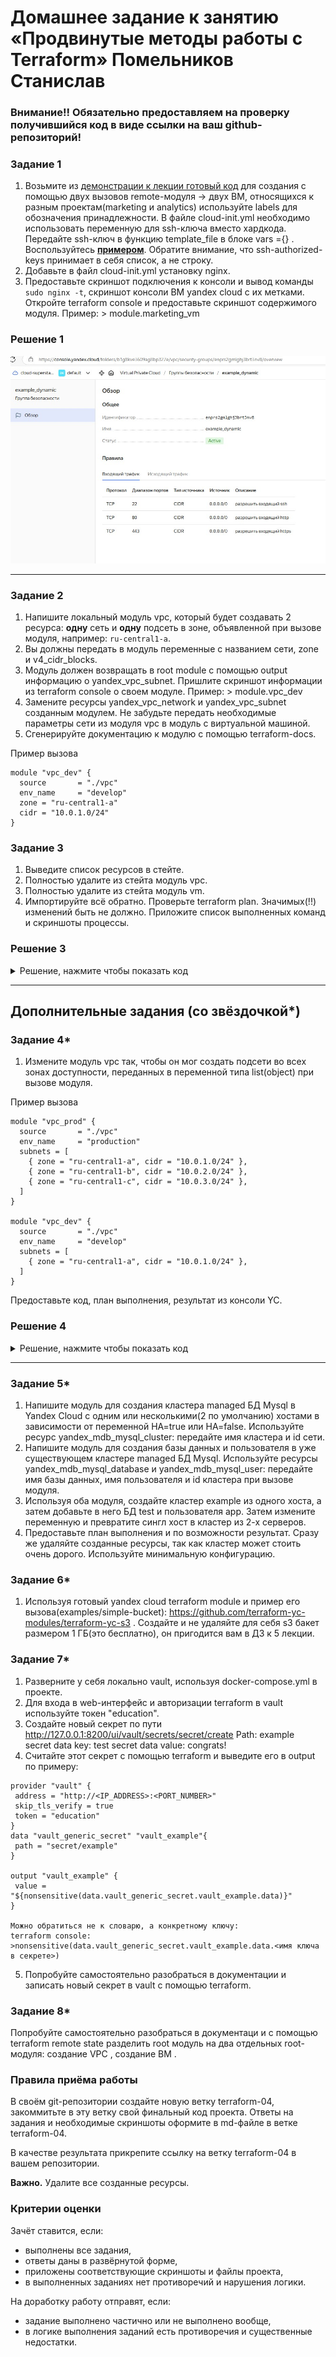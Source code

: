 # Домашнее задание к занятию «Продвинутые методы работы с Terraform» Помельников Станислав

### Внимание!! Обязательно предоставляем на проверку получившийся код в виде ссылки на ваш github-репозиторий!

### Задание 1

1. Возьмите из [демонстрации к лекции готовый код](https://github.com/netology-code/ter-homeworks/tree/main/04/demonstration1) для создания с помощью двух вызовов remote-модуля -> двух ВМ, относящихся к разным проектам(marketing и analytics) используйте labels для обозначения принадлежности.  В файле cloud-init.yml необходимо использовать переменную для ssh-ключа вместо хардкода. Передайте ssh-ключ в функцию template_file в блоке vars ={} .
Воспользуйтесь [**примером**](https://grantorchard.com/dynamic-cloudinit-content-with-terraform-file-templates/). Обратите внимание, что ssh-authorized-keys принимает в себя список, а не строку.
3. Добавьте в файл cloud-init.yml установку nginx.
4. Предоставьте скриншот подключения к консоли и вывод команды ```sudo nginx -t```, скриншот консоли ВМ yandex cloud с их метками. Откройте terraform console и предоставьте скриншот содержимого модуля. Пример: > module.marketing_vm

### Решение 1

![virtual](img/16-3-1.jpg)

------


### Задание 2

1. Напишите локальный модуль vpc, который будет создавать 2 ресурса: **одну** сеть и **одну** подсеть в зоне, объявленной при вызове модуля, например: ```ru-central1-a```.
2. Вы должны передать в модуль переменные с названием сети, zone и v4_cidr_blocks.
3. Модуль должен возвращать в root module с помощью output информацию о yandex_vpc_subnet. Пришлите скриншот информации из terraform console о своем модуле. Пример: > module.vpc_dev  
4. Замените ресурсы yandex_vpc_network и yandex_vpc_subnet созданным модулем. Не забудьте передать необходимые параметры сети из модуля vpc в модуль с виртуальной машиной.
5. Сгенерируйте документацию к модулю с помощью terraform-docs.
 
Пример вызова

```
module "vpc_dev" {
  source       = "./vpc"
  env_name     = "develop"
  zone = "ru-central1-a"
  cidr = "10.0.1.0/24"
}
```

### Задание 3
1. Выведите список ресурсов в стейте.
2. Полностью удалите из стейта модуль vpc.
3. Полностью удалите из стейта модуль vm.
4. Импортируйте всё обратно. Проверьте terraform plan. Значимых(!!) изменений быть не должно.
Приложите список выполненных команд и скриншоты процессы.

### Решение 3

<details>
 <summary>Решение, нажмите чтобы показать код</summary>

```
stas@ubuntu-desk:~/cloud-terraform/16_terraform/dz/ter-homeworks/04/src$ terraform state list
data.template_file.cloudinit
module.analytics_vm.data.yandex_compute_image.my_image
module.analytics_vm.yandex_compute_instance.vm[0]
module.marketing_vm.data.yandex_compute_image.my_image
module.marketing_vm.yandex_compute_instance.vm[0]
module.vpc.yandex_vpc_network.network
module.vpc.yandex_vpc_subnet.subnet
stas@ubuntu-desk:~/cloud-terraform/16_terraform/dz/ter-homeworks/04/src$ terraform state rm module.vpc.yandex_vpc_network.network
terraform state rm module.vpc.yandex_vpc_subnet.subnet
Removed module.vpc.yandex_vpc_network.network
Successfully removed 1 resource instance(s).
Removed module.vpc.yandex_vpc_subnet.subnet
Successfully removed 1 resource instance(s).
stas@ubuntu-desk:~/cloud-terraform/16_terraform/dz/ter-homeworks/04/src$ terraform state rm module.analytics_vm.data.yandex_compute_image.my_image
terraform state rm module.analytics_vm.yandex_compute_instance.vm[0]
terraform state rm module.marketing_vm.data.yandex_compute_image.my_image
terraform state rm module.marketing_vm.yandex_compute_instance.vm[0]
Removed module.analytics_vm.data.yandex_compute_image.my_image
Successfully removed 1 resource instance(s).
Removed module.analytics_vm.yandex_compute_instance.vm[0]
Successfully removed 1 resource instance(s).
Removed module.marketing_vm.data.yandex_compute_image.my_image
Successfully removed 1 resource instance(s).
Removed module.marketing_vm.yandex_compute_instance.vm[0]
Successfully removed 1 resource instance(s).
stas@ubuntu-desk:~/cloud-terraform/16_terraform/dz/ter-homeworks/04/src$ terraform state list
data.template_file.cloudinit
stas@ubuntu-desk:~/cloud-terraform/16_terraform/dz/ter-homeworks/04/src$ terraform import module.vpc.yandex_vpc_network.network enp2aot4dol5vsklh202
data.template_file.cloudinit: Reading...
data.template_file.cloudinit: Read complete after 0s [id=398fafd76ee8f170dc4971cf05af7f6e36e830aaee4d53744ae08389a303b30a]
module.vpc.yandex_vpc_network.network: Importing from ID "enp2aot4dol5vsklh202"...
module.analytics_vm.data.yandex_compute_image.my_image: Reading...
module.marketing_vm.data.yandex_compute_image.my_image: Reading...
module.vpc.yandex_vpc_network.network: Import prepared!
  Prepared yandex_vpc_network for import
module.vpc.yandex_vpc_network.network: Refreshing state... [id=enp2aot4dol5vsklh202]
module.analytics_vm.data.yandex_compute_image.my_image: Read complete after 0s [id=fd8h6dko5nd2k10nirmg]
module.marketing_vm.data.yandex_compute_image.my_image: Read complete after 0s [id=fd8h6dko5nd2k10nirmg]

Import successful!

The resources that were imported are shown above. These resources are now in
your Terraform state and will henceforth be managed by Terraform.

stas@ubuntu-desk:~/cloud-terraform/16_terraform/dz/ter-homeworks/04/src$ terraform import module.vpc.yandex_vpc_subnet.subnet e9b373t0ur397stad21p
data.template_file.cloudinit: Reading...
data.template_file.cloudinit: Read complete after 0s [id=398fafd76ee8f170dc4971cf05af7f6e36e830aaee4d53744ae08389a303b30a]
module.marketing_vm.data.yandex_compute_image.my_image: Reading...
module.analytics_vm.data.yandex_compute_image.my_image: Reading...
module.vpc.yandex_vpc_subnet.subnet: Importing from ID "e9b373t0ur397stad21p"...
module.vpc.yandex_vpc_subnet.subnet: Import prepared!
  Prepared yandex_vpc_subnet for import
module.vpc.yandex_vpc_subnet.subnet: Refreshing state... [id=e9b373t0ur397stad21p]
module.analytics_vm.data.yandex_compute_image.my_image: Read complete after 0s [id=fd8h6dko5nd2k10nirmg]
module.marketing_vm.data.yandex_compute_image.my_image: Read complete after 0s [id=fd8h6dko5nd2k10nirmg]

Import successful!

The resources that were imported are shown above. These resources are now in
your Terraform state and will henceforth be managed by Terraform.

stas@ubuntu-desk:~/cloud-terraform/16_terraform/dz/ter-homeworks/04/src$ terraform import module.marketing_vm.yandex_compute_instance.vm[0] fhmiv5rj5f2u7d0asq99
data.template_file.cloudinit: Reading...
data.template_file.cloudinit: Read complete after 0s [id=398fafd76ee8f170dc4971cf05af7f6e36e830aaee4d53744ae08389a303b30a]
module.analytics_vm.data.yandex_compute_image.my_image: Reading...
module.marketing_vm.data.yandex_compute_image.my_image: Reading...
module.marketing_vm.data.yandex_compute_image.my_image: Read complete after 0s [id=fd8h6dko5nd2k10nirmg]
module.marketing_vm.yandex_compute_instance.vm[0]: Importing from ID "fhmiv5rj5f2u7d0asq99"...
module.marketing_vm.yandex_compute_instance.vm[0]: Import prepared!
  Prepared yandex_compute_instance for import
module.marketing_vm.yandex_compute_instance.vm[0]: Refreshing state... [id=fhmiv5rj5f2u7d0asq99]
module.analytics_vm.data.yandex_compute_image.my_image: Read complete after 0s [id=fd8h6dko5nd2k10nirmg]

Import successful!

The resources that were imported are shown above. These resources are now in
your Terraform state and will henceforth be managed by Terraform.

stas@ubuntu-desk:~/cloud-terraform/16_terraform/dz/ter-homeworks/04/src$ terraform import module.analytics_vm.yandex_compute_instance.vm[0] fhmqh4marl5vi6bgora1
data.template_file.cloudinit: Reading...
data.template_file.cloudinit: Read complete after 0s [id=398fafd76ee8f170dc4971cf05af7f6e36e830aaee4d53744ae08389a303b30a]
module.marketing_vm.data.yandex_compute_image.my_image: Reading...
module.analytics_vm.data.yandex_compute_image.my_image: Reading...
module.marketing_vm.data.yandex_compute_image.my_image: Read complete after 0s [id=fd8h6dko5nd2k10nirmg]
module.analytics_vm.data.yandex_compute_image.my_image: Read complete after 0s [id=fd8h6dko5nd2k10nirmg]
module.analytics_vm.yandex_compute_instance.vm[0]: Importing from ID "fhmqh4marl5vi6bgora1"...
module.analytics_vm.yandex_compute_instance.vm[0]: Import prepared!
  Prepared yandex_compute_instance for import
module.analytics_vm.yandex_compute_instance.vm[0]: Refreshing state... [id=fhmqh4marl5vi6bgora1]

Import successful!

The resources that were imported are shown above. These resources are now in
your Terraform state and will henceforth be managed by Terraform.

stas@ubuntu-desk:~/cloud-terraform/16_terraform/dz/ter-homeworks/04/src$ terraform state list
data.template_file.cloudinit
module.analytics_vm.data.yandex_compute_image.my_image
module.analytics_vm.yandex_compute_instance.vm[0]
module.marketing_vm.data.yandex_compute_image.my_image
module.marketing_vm.yandex_compute_instance.vm[0]
module.vpc.yandex_vpc_network.network
module.vpc.yandex_vpc_subnet.subnet
stas@ubuntu-desk:~/cloud-terraform/16_terraform/dz/ter-homeworks/04/src$ terraform plan
data.template_file.cloudinit: Reading...
data.template_file.cloudinit: Read complete after 0s [id=398fafd76ee8f170dc4971cf05af7f6e36e830aaee4d53744ae08389a303b30a]
module.vpc.yandex_vpc_network.network: Refreshing state... [id=enp2aot4dol5vsklh202]
module.analytics_vm.data.yandex_compute_image.my_image: Reading...
module.marketing_vm.data.yandex_compute_image.my_image: Reading...
module.analytics_vm.data.yandex_compute_image.my_image: Read complete after 0s [id=fd8h6dko5nd2k10nirmg]
module.marketing_vm.data.yandex_compute_image.my_image: Read complete after 0s [id=fd8h6dko5nd2k10nirmg]
module.vpc.yandex_vpc_subnet.subnet: Refreshing state... [id=e9b373t0ur397stad21p]
module.analytics_vm.yandex_compute_instance.vm[0]: Refreshing state... [id=fhmqh4marl5vi6bgora1]
module.marketing_vm.yandex_compute_instance.vm[0]: Refreshing state... [id=fhmiv5rj5f2u7d0asq99]

Terraform used the selected providers to generate the following execution plan. Resource actions are indicated with the following symbols:
  ~ update in-place

Terraform will perform the following actions:

  # module.analytics_vm.yandex_compute_instance.vm[0] will be updated in-place
  ~ resource "yandex_compute_instance" "vm" {
      + allow_stopping_for_update = true
        id                        = "fhmqh4marl5vi6bgora1"
        name                      = "stage-web-stage-0"
        # (15 unchanged attributes hidden)

        # (6 unchanged blocks hidden)
    }

  # module.marketing_vm.yandex_compute_instance.vm[0] will be updated in-place
  ~ resource "yandex_compute_instance" "vm" {
      + allow_stopping_for_update = true
        id                        = "fhmiv5rj5f2u7d0asq99"
        name                      = "develop-webs-0"
        # (15 unchanged attributes hidden)

        # (6 unchanged blocks hidden)
    }

Plan: 0 to add, 2 to change, 0 to destroy.

─────────────────────────────────────────────────────────────────────────────────────────────────────────────────────────────────────────────────────────────────────────────────────────────────────────────────────────────────

Note: You didn't use the -out option to save this plan, so Terraform can't guarantee to take exactly these actions if you run "terraform apply" now.
stas@ubuntu-desk:~/cloud-terraform/16_terraform/dz/ter-homeworks/04/src$ 
```

</details>

------

## Дополнительные задания (со звёздочкой*)

### Задание 4*

1. Измените модуль vpc так, чтобы он мог создать подсети во всех зонах доступности, переданных в переменной типа list(object) при вызове модуля.  
  
Пример вызова
```
module "vpc_prod" {
  source       = "./vpc"
  env_name     = "production"
  subnets = [
    { zone = "ru-central1-a", cidr = "10.0.1.0/24" },
    { zone = "ru-central1-b", cidr = "10.0.2.0/24" },
    { zone = "ru-central1-c", cidr = "10.0.3.0/24" },
  ]
}

module "vpc_dev" {
  source       = "./vpc"
  env_name     = "develop"
  subnets = [
    { zone = "ru-central1-a", cidr = "10.0.1.0/24" },
  ]
}
```

Предоставьте код, план выполнения, результат из консоли YC.

### Решение 4

<details>
 <summary>Решение, нажмите чтобы показать код</summary>

```
stas@ubuntu-desk:~/cloud-terraform/16_terraform/dz/ter-homeworks/04/src$ terraform plan
data.template_file.cloudinit: Reading...
data.template_file.cloudinit: Read complete after 0s [id=398fafd76ee8f170dc4971cf05af7f6e36e830aaee4d53744ae08389a303b30a]
module.vpc.yandex_vpc_network.network: Refreshing state... [id=enp2aot4dol5vsklh202]
module.analytics_vm.data.yandex_compute_image.my_image: Reading...
module.marketing_vm.data.yandex_compute_image.my_image: Reading...
module.vpc.yandex_vpc_subnet.subnet: Refreshing state... [id=e9b373t0ur397stad21p]
module.marketing_vm.data.yandex_compute_image.my_image: Read complete after 0s [id=fd8h6dko5nd2k10nirmg]
module.analytics_vm.data.yandex_compute_image.my_image: Read complete after 0s [id=fd8h6dko5nd2k10nirmg]
module.analytics_vm.yandex_compute_instance.vm[0]: Refreshing state... [id=fhmqh4marl5vi6bgora1]
module.marketing_vm.yandex_compute_instance.vm[0]: Refreshing state... [id=fhmiv5rj5f2u7d0asq99]

Terraform used the selected providers to generate the following execution plan. Resource actions are indicated with the following symbols:
  + create
  ~ update in-place
  - destroy

Terraform will perform the following actions:

  # module.analytics_vm.yandex_compute_instance.vm[0] will be updated in-place
  ~ resource "yandex_compute_instance" "vm" {
      + allow_stopping_for_update = true
        id                        = "fhmqh4marl5vi6bgora1"
        name                      = "stage-web-stage-0"
        # (15 unchanged attributes hidden)

      ~ network_interface {
          ~ subnet_id          = "e9b373t0ur397stad21p" -> (known after apply)
            # (10 unchanged attributes hidden)
        }

        # (5 unchanged blocks hidden)
    }

  # module.marketing_vm.yandex_compute_instance.vm[0] will be updated in-place
  ~ resource "yandex_compute_instance" "vm" {
      + allow_stopping_for_update = true
        id                        = "fhmiv5rj5f2u7d0asq99"
        name                      = "develop-webs-0"
        # (15 unchanged attributes hidden)

      ~ network_interface {
          ~ subnet_id          = "e9b373t0ur397stad21p" -> (known after apply)
            # (10 unchanged attributes hidden)
        }

        # (5 unchanged blocks hidden)
    }

  # module.vpc.yandex_vpc_network.network will be destroyed
  # (because yandex_vpc_network.network is not in configuration)
  - resource "yandex_vpc_network" "network" {
      - created_at                = "2025-03-21T17:46:09Z" -> null
      - default_security_group_id = "enpfceuqgu26c07s8e79" -> null
      - folder_id                 = "b1g8kve3609ag8bp327e" -> null
      - id                        = "enp2aot4dol5vsklh202" -> null
      - labels                    = {} -> null
      - name                      = "develop" -> null
      - subnet_ids                = [
          - "e9b373t0ur397stad21p",
        ] -> null
        # (1 unchanged attribute hidden)
    }

  # module.vpc.yandex_vpc_subnet.subnet will be destroyed
  # (because yandex_vpc_subnet.subnet is not in configuration)
  - resource "yandex_vpc_subnet" "subnet" {
      - created_at     = "2025-03-21T17:46:12Z" -> null
      - folder_id      = "b1g8kve3609ag8bp327e" -> null
      - id             = "e9b373t0ur397stad21p" -> null
      - labels         = {} -> null
      - name           = "develop-ru-central1-a" -> null
      - network_id     = "enp2aot4dol5vsklh202" -> null
      - v4_cidr_blocks = [
          - "10.0.1.0/24",
        ] -> null
      - v6_cidr_blocks = [] -> null
      - zone           = "ru-central1-a" -> null
        # (2 unchanged attributes hidden)
    }

  # module.vpc_dev.yandex_vpc_network.network will be created
  + resource "yandex_vpc_network" "network" {
      + created_at                = (known after apply)
      + default_security_group_id = (known after apply)
      + folder_id                 = (known after apply)
      + id                        = (known after apply)
      + labels                    = (known after apply)
      + name                      = "develop"
      + subnet_ids                = (known after apply)
    }

  # module.vpc_dev.yandex_vpc_subnet.subnet["ru-central1-a"] will be created
  + resource "yandex_vpc_subnet" "subnet" {
      + created_at     = (known after apply)
      + folder_id      = (known after apply)
      + id             = (known after apply)
      + labels         = (known after apply)
      + name           = "develop-ru-central1-a"
      + network_id     = (known after apply)
      + v4_cidr_blocks = [
          + "10.0.1.0/24",
        ]
      + v6_cidr_blocks = (known after apply)
      + zone           = "ru-central1-a"
    }

  # module.vpc_prod.yandex_vpc_network.network will be created
  + resource "yandex_vpc_network" "network" {
      + created_at                = (known after apply)
      + default_security_group_id = (known after apply)
      + folder_id                 = (known after apply)
      + id                        = (known after apply)
      + labels                    = (known after apply)
      + name                      = "production"
      + subnet_ids                = (known after apply)
    }

  # module.vpc_prod.yandex_vpc_subnet.subnet["ru-central1-a"] will be created
  + resource "yandex_vpc_subnet" "subnet" {
      + created_at     = (known after apply)
      + folder_id      = (known after apply)
      + id             = (known after apply)
      + labels         = (known after apply)
      + name           = "production-ru-central1-a"
      + network_id     = (known after apply)
      + v4_cidr_blocks = [
          + "10.1.1.0/24",
        ]
      + v6_cidr_blocks = (known after apply)
      + zone           = "ru-central1-a"
    }

  # module.vpc_prod.yandex_vpc_subnet.subnet["ru-central1-b"] will be created
  + resource "yandex_vpc_subnet" "subnet" {
      + created_at     = (known after apply)
      + folder_id      = (known after apply)
      + id             = (known after apply)
      + labels         = (known after apply)
      + name           = "production-ru-central1-b"
      + network_id     = (known after apply)
      + v4_cidr_blocks = [
          + "10.1.2.0/24",
        ]
      + v6_cidr_blocks = (known after apply)
      + zone           = "ru-central1-b"
    }

  # module.vpc_prod.yandex_vpc_subnet.subnet["ru-central1-c"] will be created
  + resource "yandex_vpc_subnet" "subnet" {
      + created_at     = (known after apply)
      + folder_id      = (known after apply)
      + id             = (known after apply)
      + labels         = (known after apply)
      + name           = "production-ru-central1-c"
      + network_id     = (known after apply)
      + v4_cidr_blocks = [
          + "10.1.3.0/24",
        ]
      + v6_cidr_blocks = (known after apply)
      + zone           = "ru-central1-c"
    }

Plan: 6 to add, 2 to change, 2 to destroy.

─────────────────────────────────────────────────────────────────────────────────────────────────────────────────────────────────────────────────────────────────────────────────────────────────────────────────────────────────

Note: You didn't use the -out option to save this plan, so Terraform can't guarantee to take exactly these actions if you run "terraform apply" now.
stas@ubuntu-desk:~/cloud-terraform/16_terraform/dz/ter-homeworks/04/src$ 
```

</details>

------


### Задание 5*

1. Напишите модуль для создания кластера managed БД Mysql в Yandex Cloud с одним или несколькими(2 по умолчанию) хостами в зависимости от переменной HA=true или HA=false. Используйте ресурс yandex_mdb_mysql_cluster: передайте имя кластера и id сети.
2. Напишите модуль для создания базы данных и пользователя в уже существующем кластере managed БД Mysql. Используйте ресурсы yandex_mdb_mysql_database и yandex_mdb_mysql_user: передайте имя базы данных, имя пользователя и id кластера при вызове модуля.
3. Используя оба модуля, создайте кластер example из одного хоста, а затем добавьте в него БД test и пользователя app. Затем измените переменную и превратите сингл хост в кластер из 2-х серверов.
4. Предоставьте план выполнения и по возможности результат. Сразу же удаляйте созданные ресурсы, так как кластер может стоить очень дорого. Используйте минимальную конфигурацию.

### Задание 6*
1. Используя готовый yandex cloud terraform module и пример его вызова(examples/simple-bucket): https://github.com/terraform-yc-modules/terraform-yc-s3 .
Создайте и не удаляйте для себя s3 бакет размером 1 ГБ(это бесплатно), он пригодится вам в ДЗ к 5 лекции.

### Задание 7*

1. Разверните у себя локально vault, используя docker-compose.yml в проекте.
2. Для входа в web-интерфейс и авторизации terraform в vault используйте токен "education".
3. Создайте новый секрет по пути http://127.0.0.1:8200/ui/vault/secrets/secret/create
Path: example  
secret data key: test 
secret data value: congrats!  
4. Считайте этот секрет с помощью terraform и выведите его в output по примеру:
```
provider "vault" {
 address = "http://<IP_ADDRESS>:<PORT_NUMBER>"
 skip_tls_verify = true
 token = "education"
}
data "vault_generic_secret" "vault_example"{
 path = "secret/example"
}

output "vault_example" {
 value = "${nonsensitive(data.vault_generic_secret.vault_example.data)}"
} 

Можно обратиться не к словарю, а конкретному ключу:
terraform console: >nonsensitive(data.vault_generic_secret.vault_example.data.<имя ключа в секрете>)
```
5. Попробуйте самостоятельно разобраться в документации и записать новый секрет в vault с помощью terraform. 

### Задание 8*
Попробуйте самостоятельно разобраться в документаци и с помощью terraform remote state разделить root модуль на два отдельных root-модуля: создание VPC , создание ВМ . 

### Правила приёма работы

В своём git-репозитории создайте новую ветку terraform-04, закоммитьте в эту ветку свой финальный код проекта. Ответы на задания и необходимые скриншоты оформите в md-файле в ветке terraform-04.

В качестве результата прикрепите ссылку на ветку terraform-04 в вашем репозитории.

**Важно.** Удалите все созданные ресурсы.

### Критерии оценки

Зачёт ставится, если:

* выполнены все задания,
* ответы даны в развёрнутой форме,
* приложены соответствующие скриншоты и файлы проекта,
* в выполненных заданиях нет противоречий и нарушения логики.

На доработку работу отправят, если:

* задание выполнено частично или не выполнено вообще,
* в логике выполнения заданий есть противоречия и существенные недостатки. 




